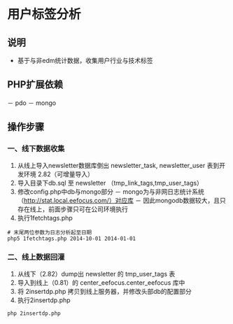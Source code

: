 用户标签分析
=====

## 说明
 - 基于与非edm统计数据，收集用户行业与技术标签
 
## PHP扩展依赖
－ pdo
－ mongo

## 操作步骤
### 一、线下数据收集
1. 从线上导入newsletter数据库倒出 newsletter_task, newsletter_user 表到开发环境 2.82（可增量导入）
2. 导入目录下db.sql 至 newsletter （tmp_link_tags,tmp_user_tags）
3. 修改config.php中db与mongo部分
   － mongo为与非网日志统计系统（http://stat.local.eefocus.com/）对应库
   － 因此mongodb数据较大，且只存在线上，前面步骤只可在公司环境执行
4. 执行1fetchtags.php
```
# 末尾两位参数为日志分析起至日期
php5 1fetchtags.php 2014-10-01 2014-01-01
```

### 二、线上数据回灌
1. 从线下（2.82）dump出 newsletter 的 tmp_user_tags 表
2. 导入到线上（0.81）的 center_eefocus.center_eefocus 库中
3. 将 2insertdp.php 拷贝到线上服务器，并修改头部db的配置部分
4. 执行2insertdp.php
```
php 2insertdp.php
```

